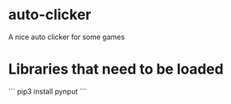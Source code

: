 # auto-clicker
A nice auto clicker for some games

# Libraries that need to be loaded
´´´
pip3 install pynput
´´´
